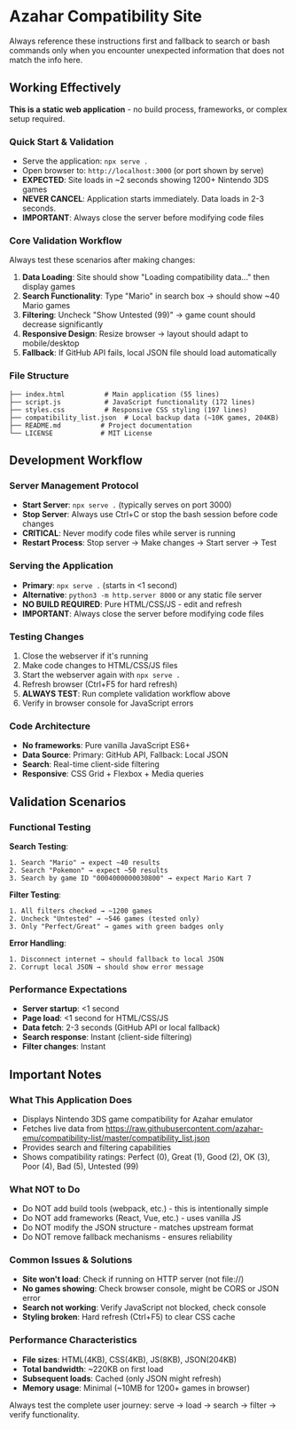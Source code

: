 # Azahar Compatibility Site

Always reference these instructions first and fallback to search or bash commands only when you encounter unexpected information that does not match the info here.

## Working Effectively

**This is a static web application** - no build process, frameworks, or complex setup required.

### Quick Start & Validation
- Serve the application: `npx serve .`
- Open browser to: `http://localhost:3000` (or port shown by serve)
- **EXPECTED**: Site loads in ~2 seconds showing 1200+ Nintendo 3DS games
- **NEVER CANCEL**: Application starts immediately. Data loads in 2-3 seconds.
- **IMPORTANT**: Always close the server before modifying code files

### Core Validation Workflow
Always test these scenarios after making changes:
1. **Data Loading**: Site should show "Loading compatibility data..." then display games
2. **Search Functionality**: Type "Mario" in search box → should show ~40 Mario games
3. **Filtering**: Uncheck "Show Untested (99)" → game count should decrease significantly  
4. **Responsive Design**: Resize browser → layout should adapt to mobile/desktop
5. **Fallback**: If GitHub API fails, local JSON file should load automatically

### File Structure
```
├── index.html          # Main application (55 lines)
├── script.js           # JavaScript functionality (172 lines)  
├── styles.css          # Responsive CSS styling (197 lines)
├── compatibility_list.json  # Local backup data (~10K games, 204KB)
├── README.md          # Project documentation
└── LICENSE            # MIT License
```

## Development Workflow

### Server Management Protocol
- **Start Server**: `npx serve .` (typically serves on port 3000)
- **Stop Server**: Always use Ctrl+C or stop the bash session before code changes
- **CRITICAL**: Never modify code files while server is running
- **Restart Process**: Stop server → Make changes → Start server → Test

### Serving the Application
- **Primary**: `npx serve .` (starts in <1 second)
- **Alternative**: `python3 -m http.server 8000` or any static file server
- **NO BUILD REQUIRED**: Pure HTML/CSS/JS - edit and refresh
- **IMPORTANT**: Always close the server before modifying code files

### Testing Changes
1. Close the webserver if it's running
2. Make code changes to HTML/CSS/JS files
3. Start the webserver again with `npx serve .`
4. Refresh browser (Ctrl+F5 for hard refresh)
5. **ALWAYS TEST**: Run complete validation workflow above
6. Verify in browser console for JavaScript errors

### Code Architecture
- **No frameworks**: Pure vanilla JavaScript ES6+
- **Data Source**: Primary: GitHub API, Fallback: Local JSON
- **Search**: Real-time client-side filtering
- **Responsive**: CSS Grid + Flexbox + Media queries

## Validation Scenarios

### Functional Testing
**Search Testing**:
```
1. Search "Mario" → expect ~40 results
2. Search "Pokemon" → expect ~50 results  
3. Search by game ID "0004000000030800" → expect Mario Kart 7
```

**Filter Testing**:
```
1. All filters checked → ~1200 games
2. Uncheck "Untested" → ~546 games (tested only)
3. Only "Perfect/Great" → games with green badges only
```

**Error Handling**:
```
1. Disconnect internet → should fallback to local JSON
2. Corrupt local JSON → should show error message
```

### Performance Expectations
- **Server startup**: <1 second
- **Page load**: <1 second for HTML/CSS/JS
- **Data fetch**: 2-3 seconds (GitHub API or local fallback)
- **Search response**: Instant (client-side filtering)
- **Filter changes**: Instant

## Important Notes

### What This Application Does
- Displays Nintendo 3DS game compatibility for Azahar emulator
- Fetches live data from https://raw.githubusercontent.com/azahar-emu/compatibility-list/master/compatibility_list.json
- Provides search and filtering capabilities
- Shows compatibility ratings: Perfect (0), Great (1), Good (2), OK (3), Poor (4), Bad (5), Untested (99)

### What NOT to Do
- Do NOT add build tools (webpack, etc.) - this is intentionally simple
- Do NOT add frameworks (React, Vue, etc.) - uses vanilla JS  
- Do NOT modify the JSON structure - matches upstream format
- Do NOT remove fallback mechanisms - ensures reliability

### Common Issues & Solutions
- **Site won't load**: Check if running on HTTP server (not file://)
- **No games showing**: Check browser console, might be CORS or JSON error
- **Search not working**: Verify JavaScript not blocked, check console
- **Styling broken**: Hard refresh (Ctrl+F5) to clear CSS cache

### Performance Characteristics
- **File sizes**: HTML(4KB), CSS(4KB), JS(8KB), JSON(204KB)
- **Total bandwidth**: ~220KB on first load
- **Subsequent loads**: Cached (only JSON might refresh)
- **Memory usage**: Minimal (~10MB for 1200+ games in browser)

Always test the complete user journey: serve → load → search → filter → verify functionality.
